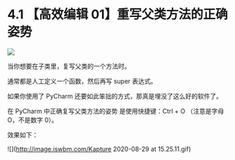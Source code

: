 # 4.1 【高效编辑 01】重写父类方法的正确姿势

![](http://image.iswbm.com/20200804124133.png)

当你想要在子类里，复写父类的一个方法时。

通常都是人工定义一个函数，然后再写 super 表达式。

如果你使用了 PyCharm 还要如此笨拙的方式，那真是埋没了这么好的软件了。

在 PyCharm 中正确复写父类方法的姿势 是使用快捷键：Ctrl + O （注意是字母 O，不是数字 0）。

效果如下：

![](http://image.iswbm.com/Kapture 2020-08-29 at 15.25.11.gif)





